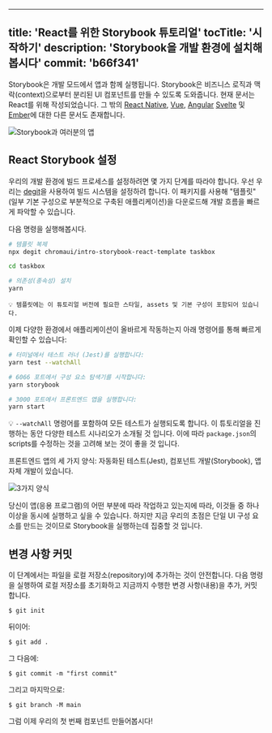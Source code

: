 
   
---
title: 'React를 위한 Storybook 튜토리얼'
tocTitle: '시작하기'
description: 'Storybook을 개발 환경에 설치해봅시다'
commit: 'b66f341'
---

Storybook은 개발 모드에서 앱과 함께 실행됩니다. Storybook은 비즈니스 로직과 맥락(context)으로부터 분리된 UI 컴포넌트를 만들 수 있도록 도와줍니다. 현재 문서는 React를 위해 작성되었습니다. 그 밖의 [React Native](/intro-to-storybook/react-native/en/get-started), [Vue](/intro-to-storybook/vue/en/get-started), [Angular](/intro-to-storybook/angular/en/get-started) [Svelte](/intro-to-storybook/svelte/en/get-started) 및 [Ember](/intro-to-storybook/ember/en/get-started)에 대한 다른 문서도 존재합니다.

![Storybook과 여러분의 앱](https://storybook.js.org/tutorials/intro-to-storybook/storybook-relationship.jpg)

## React Storybook 설정

우리의 개발 환경에 빌드 프로세스를 설정하려면 몇 가지 단계를 따라야 합니다. 우선 우리는 [degit](https://github.com/Rich-Harris/degit)을 사용하여 빌드 시스템을 설정하려 합니다. 이 패키지를 사용해 "템플릿"(일부 기본 구성으로 부분적으로 구축된 애플리케이션)을 다운로드해 개발 흐름을 빠르게 파악할 수 있습니다.

다음 명령을 실행해봅시다.

```bash
# 템플릿 복제
npx degit chromaui/intro-storybook-react-template taskbox

cd taskbox

# 의존성(종속성) 설치
yarn
```

```
💡 템플릿에는 이 튜토리얼 버전에 필요한 스타일, assets 및 기본 구성이 포함되어 있습니다.
```

이제 다양한 환경에서 애플리케이션이 올바르게 작동하는지 아래 명령어를 통해 빠르게 확인할 수 있습니다:

```bash
# 터미널에서 테스트 러너 (Jest)를 실행합니다:
yarn test --watchAll

# 6066 포트에서 구성 요소 탐색기를 시작합니다:
yarn storybook

# 3000 포트에서 프론트엔드 앱을 실행합니다:
yarn start
```

<div class="aside"> 
💡 <code>--watchAll</code> 명령어를 포함하여 모든 테스트가 실행되도록 합니다. 이 튜토리얼을 진행하는 동안 다양한 테스트 시나리오가 소개될 것 입니다. 이에 따라 <code>package.json</code>의 scripts를 수정하는 것을 고려해 보는 것이 좋을 것 입니다.
</div>

프론트엔드 앱의 세 가지 양식: 자동화된 테스트(Jest), 컴포넌트 개발(Storybook), 앱 자체 개발이 있습니다.

![3가지 양식](https://storybook.js.org/tutorials/intro-to-storybook/app-three-modalities.png)

당신이 앱(응용 프로그램)의 어떤 부분에 따라 작업하고 있는지에 따라, 이것들 중 하나 이상을 동시에 실행하고 싶을 수 있습니다. 하지만 지금 우리의 초점은 단일 UI 구성 요소를 만드는 것이므로 Storybook을 실행하는데 집중할 것 입니다.


## 변경 사항 커밋
이 단계에서는 파일을 로컬 저장소(repository)에 추가하는 것이 안전합니다. 다음 명령을 실행하여 로컬 저장소를 초기화하고 지금까지 수행한 변경 사항(내용)을 추가, 커밋합니다.

```shell
$ git init
```

뒤이어:
```shell
$ git add .
```

그 다음에:
```shell
$ git commit -m "first commit"
```

그리고 마지막으로:
```shell
$ git branch -M main
```

그럼 이제 우리의 첫 번째 컴포넌트 만들어봅시다!